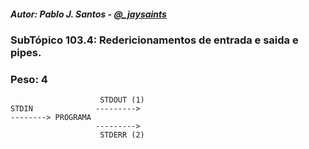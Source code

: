 ##### Autor: Pablo J. Santos - [@_jaysaints](#code)
### SubTópico 103.4: Redericionamentos de entrada e saida e pipes.
### Peso: 4

```
                    STDOUT (1)
STDIN              --------->
--------> PROGRAMA 
                   --------->
                    STDERR (2)
```                   
